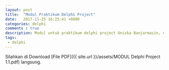 ```yaml
---
layout: post
title:  "Modul Praktikum Delphi Project"
date:   2017-11-25 16:25:41 +0800
categories: delphi
comments : true
description: Modul untuk praktikum delphi project Uniska Banjarmasin, dari login sampai dengan report
tags: 
 - delphi
---
```

Silahkan di Download [File PDF]({{ site.url }}/assets/MODUL Delphi Project 1.1.pdf) langsung.
